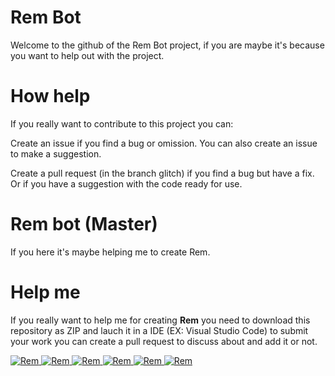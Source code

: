 # Rem Bot

Welcome to the github of the Rem Bot project, if you are maybe it's because you want to help out with the project.

# How help

If you really want to contribute to this project you can:

Create an issue if you find a bug or omission. You can also create an issue to make a suggestion.

Create a pull request (in the branch glitch) if you find a bug but have a fix. Or if you have a suggestion with the code ready for use.

# Rem bot (Master) 

If you here it's maybe helping me to create Rem. 

# Help me

If you really want to help me for creating **Rem** you need to download this repository as ZIP and lauch it in a IDE (EX: Visual Studio Code)
to submit your work you can create a pull request to discuss about and add it or not.

<a href="https://discordbots.org/bot/488734399509168148" >
  <img src="https://discordbots.org/api/widget/status/488734399509168148.svg" alt="Rem" />
</a>

<a href="https://discordbots.org/bot/488734399509168148" >
  <img src="https://discordbots.org/api/widget/servers/488734399509168148.svg" alt="Rem" />
</a>

<a href="https://discordbots.org/bot/488734399509168148" >
  <img src="https://discordbots.org/api/widget/upvotes/488734399509168148.svg" alt="Rem" />
</a>

<a href="https://discordbots.org/bot/488734399509168148" >
  <img src="https://discordbots.org/api/widget/owner/488734399509168148.svg" alt="Rem" />
</a>

<a href="https://discordbots.org/bot/488734399509168148" >
  <img src="https://discordbots.org/api/widget/lib/488734399509168148.svg" alt="Rem" />
</a>

<a href="https://discordbots.org/bot/488734399509168148" >
  <img src="https://discordbots.org/api/widget/488734399509168148.svg" alt="Rem" />
</a>


